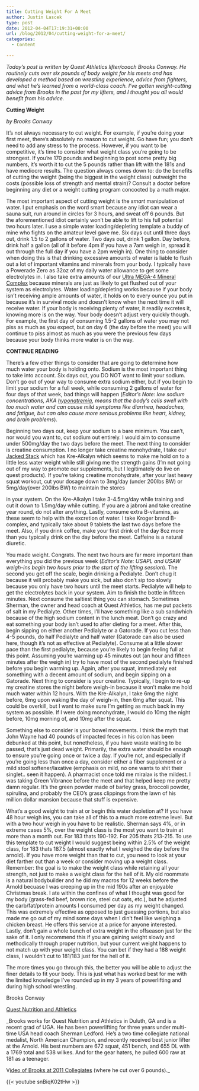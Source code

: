 ```yaml
---
title: Cutting Weight For A Meet
author: Justin Lascek
type: post
date: 2012-04-04T17:19:31+00:00
url: /blog/2012/04/cutting-weight-for-a-meet/
categories:
  - Content

---
```

_Today&#8217;s post is written by Quest Athletics lifter/coach Brooks Conway. He routinely cuts over six pounds of body weight for his meets and has developed a method based on wrestling experience, advice from fighters, and what he&#8217;s learned from a world-class coach. I&#8217;ve gotten weight-cutting advice from Brooks in the past for my lifters, and I thought you all would benefit from his advice._
  

  
**Cutting Weight**
  
_by Brooks Conway_
  


It&#8217;s not always necessary to cut weight. For example, if you&#8217;re doing your first meet, there&#8217;s absolutely no reason to cut weight. Go have fun; you don&#8217;t need to add any stress to the process. However, if you want to be competitive, it&#8217;s time to consider what weight class you&#8217;re going to be strongest. If you&#8217;re 170 pounds and beginning to post some pretty big numbers, it&#8217;s worth it to cut the 5 pounds rather than lift with the 181s and have mediocre results. The question always comes down to: do the benefits of cutting the weight (being the biggest in the weight class) outweight the costs (possible loss of strength and mental strain)? Consult a doctor before beginning any diet or a weight cutting program concocted by a math major.
  


The most important aspect of cutting weight is the _smart_ manipulation of water. I put emphasis on the word smart because any idiot can wear a sauna suit, run around in circles for 3 hours, and sweat off 6 pounds. But the aforementioned idiot certainly won&#8217;t be able to lift to his full potential two hours later. I use a simple water loading/depleting template a buddy of mine who fights on the amateur level gave me. Six days out until three days out, drink 1.5 to 2 gallons of water. Two days out, drink 1 gallon. Day before, drink half a gallon (all of it before 4pm if you have a 7am weigh in, spread it out through the full day if you have a 2pm weigh in). One thing to consider when doing this is that drinking excessive amounts of water is liable to flush out a lot of important vitamins and minerals from your body. I typically have a Powerade Zero as 32oz of my daily water allowance to get some electrolytes in. I also take extra amounts of our <a href="http://www.quest-nutrition.com/store/scripts/prodView.asp?idproduct=188" target="_blank">Ultra MEGA-4 Mineral Complex</a> because minerals are just as likely to get flushed out of your system as electrolytes. Water loading/depleting works because if your body isn&#8217;t receiving ample amounts of water, it holds on to every ounce you put in because it&#8217;s in survival mode and doesn&#8217;t know when the next time it will receive water. If your body is receiving plenty of water, it readily excretes it, knowing more is on the way. Your body doesn&#8217;t adjust very quickly though. For example, the first day of consuming 1.5-2 gallons of water you may not piss as much as you expect, but on day 6 (the day before the meet) you will continue to piss almost as much as you were the previous few days because your body thinks more water is on the way.
  
**CONTINUE READING <!--more-->**


  

  
There&#8217;s a few other things to consider that are going to determine how much water your body is holding onto. Sodium is the most important thing to take into account. Six days out, you DO NOT want to limit your sodium. Don&#8217;t go out of your way to consume extra sodium either, but if you begin to limit your sodium for a full week, while consuming 2 gallons of water for four days of that week, bad things will happen (_Editor&#8217;s Note: low sodium concentrations, AKA <a href="http://www.ncbi.nlm.nih.gov/pubmedhealth/PMH0001431/" target="_blank">hyponatremia</a>, means that the body&#8217;s cells swell with too much water and can cause mild symptoms like diarrhea, headaches, and fatigue, but can also cause more serious problems like heart, kidney, and brain problems_).
  

  
Beginning two days out, keep your sodium to a bare minimum. You can&#8217;t, nor would you want to, cut sodium out entirely. I would aim to consume under 500mg/day the two days before the meet. The next thing to consider is creatine consumption. I no longer take creatine monohydrate, I take our <a href="http://www.quest-nutrition.com/store/scripts/prodView.asp?idproduct=44" target="_blank">Jacked Stack</a> which has Kre-Alkalyn which seems to make me hold on to a little less water weight while still giving me the strength gains (I&#8217;m not going out of my way to promote our supplements, but I legitimately do live on quest products). If you&#8217;re taking creatine monohydrate, after your last heavy squat workout, cut your dosage down to 3mg/day (under 200lbs BW) or 5mg/day(over 200lbs BW) to maintain the stores
  
in your system. On the Kre-Alkalyn I take 3-4.5mg/day while training and cut it down to 1.5mg/day while cutting. If you are a jabroni and take creatine year round, do not alter anything. Lastly, consume extra B-vitamins, as these seem to help with the excretion of water. I take Kroger brand B-complex, and typically take about 9 tablets the last two days before the meet. Also, if you drink coffee, make your first drink of the day 8oz more than you typically drink on the day before the meet. Caffeine is a natural diuretic.
  

  
You made weight. Congrats. The next two hours are far more important than everything you did the previous week (_Editor&#8217;s Note: USAPL and USAW weigh-ins begin two hours prior to the start of the lifting session_). The second you get off the scale, begin drinking a Pedialyte. Don&#8217;t chug it because it will probably make you sick, but also don&#8217;t sip too slowly because you only have two hours until the meet starts. Pedialyte will help to get the electrolytes back in your system. Aim to finish the bottle in fifteen minutes. Next consume the saltiest thing you can stomach. Sometimes Sherman, the owner and head coach at Quest Athletics, has me put packets of salt in my Pedialyte. Other times, I&#8217;ll have something like a sub sandwhich because of the high sodium content in the lunch meat. Don&#8217;t go crazy and eat something your body isn&#8217;t used to after dieting for a meet. After this, begin sipping on either another Pedialyte or a Gatorade. If you cut less than 4-5 pounds, do half Pedialyte and half water (Gatorade can also be used here, though it&#8217;s not as effective at Pedialyte). Consume at a little slower pace than the first pedialyte, because you&#8217;re likely to begin feeling full at this point. Assuming you&#8217;re warming up 45 minutes out (an hour and fifteen minutes after the weigh in) try to have most of the second pedialyte finished before you begin warming up. Again, after you squat, immediately eat something with a decent amount of sodium, and begin sipping on a Gatorade. Next thing to consider is your creatine. Typically, I begin to re-up my creatine stores the night before weigh-in because it won&#8217;t make me hold much water within 12 hours. With the Kre-Alkalyn, I take 6mg the night before, 6mg upon waking the day of weigh-in, then 6mg after squat. This could be overkill, but I want to make sure I&#8217;m getting as much back in my system as possible. If I were doing monohydrate, I would do 10mg the night before, 10mg morning of, and 10mg after the squat.
  

  
Something else to consider is your bowel movements. I think the myth that John Wayne had 40 pounds of impacted feces in his colon has been debunked at this point, but nonetheless, if you have waste waiting to be passed, that&#8217;s just dead weight. Primarily, the extra water should be enough to ensure you&#8217;re going once or twice a day. If you&#8217;re not, and especially if you&#8217;re going less than once a day, consider either a fiber supplement or a mild stool softener/laxative (emphasis on mild, no one wants to shit their singlet.. seen it happen). A pharmacist once told me miralax is the mildest. I was taking Green Vibrance before the meet and that helped keep me pretty damn regular. It&#8217;s the green powder made of barley grass, broccoli powder, spirulina, and probably the CEO&#8217;s grass clippings from the lawn of his million dollar mansion because that stuff is expensive.
  

  
What&#8217;s a good weight to train at or begin this water depletion at? If you have 48 hour weigh ins, you can take all of this to a much more extreme level. But with a two hour weigh in you have to be realistic. Sherman says 4%, or in extreme cases 5%, over the weight class is the most you want to train at more than a month out. For 183 thats 190-192. For 205 thats 213-215. To use this template to cut weight I would suggest being within 2.5% of the weight class, for 183 thats 187.5 (almost exactly what I weighed the day before the arnold). If you have more weight than that to cut, you need to look at your diet farther out than a week or consider moving up a weight class. Remember: the goal is to make the weight class while retaining all your strength, not just to make a weight class for the hell of it. My old roommate is a natural bodybuilder and he did my macros for 12 weeks before the Arnold becuase I was creeping up in the mid 190s after an enjoyable Christmas break. I ate within the confines of what I thought was good for my body (grass-fed beef, brown rice, steel cut oats, etc.), but he adjusted the carb/fat/protein amounts I consumed per day as my weight changed. This was extremely effective as opposed to just guessing portions, but also made me go out of my mind some days when I din&#8217;t feel like weighing a chicken breast. He offers this service at a price for anyone interested. Lastly, don&#8217;t gain a whole bunch of extra weight in the offseason just for the sake of it. I only recommend this if you are gaining weight slowly and methodically through proper nutrition, but your current weight happens to not match up with your weight class. You can bet if they had a 188 weight class, I wouldn&#8217;t cut to 181/183 just for the hell of it.
  

  
The more times you go through this, the better you will be able to adjust the finer details to fit your body. This is just what has worked best for me with the limited knowledge I&#8217;ve rounded up in my 3 years of powerlifting and during high school wrestling.
  


Brooks Conway
  
<a href="http://quest-athletics.com" target="_blank">Quest Nutrition and Athletics</a>

_Brooks works for Quest Nutrition and Athletics in Duluth, GA and is a recent grad of UGA. He has been powerlifting for three years under multi-time USA head coach Sherman Ledford. He&#8217;s a two time collegiate national medalist, North American Champion, and recently received best junior lifter at the Arnold. His best numbers are 672 squat, 451 bench, and 655 DL with a 1769 total and 538 wilkes. And for the gear haters, he pulled 600 raw at 181 as a teenager.
  
V<a href="http://youtu.be/nqLEpbyeTcU" target="_blank">ideo of Brooks at 2011 Collegiates</a> (where he cut over 6 pounds)._ 
  

  
{{< youtube snBiqK02tHw >}}
